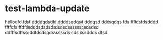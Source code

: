# test-lambda-update

helloofd
fdsf
ddddqdsdfd
ddddsqdqsd
dddqsd
dddsqdqs
fds
ffffdsfdsdddd
ffffdfs
ffdfdsdqdsdsdsdsdsdsdssssssqsdsdsd
ddfffsdffssqddfdsdsqdssssssds
sds
dssddds
dfsd
